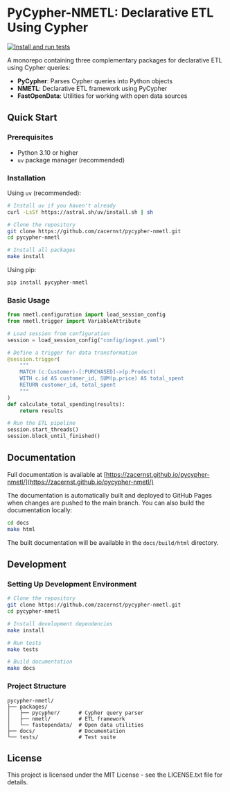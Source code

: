# PyCypher-NMETL: Declarative ETL Using Cypher

[![Install and run tests](https://github.com/zacernst/pycypher-nmetl/actions/workflows/makefile.yml/badge.svg)](https://github.com/zacernst/pycypher-nmetl/actions/workflows/makefile.yml)

A monorepo containing three complementary packages for declarative ETL using Cypher queries:

- **PyCypher**: Parses Cypher queries into Python objects
- **NMETL**: Declarative ETL framework using PyCypher
- **FastOpenData**: Utilities for working with open data sources

## Quick Start

### Prerequisites

- Python 3.10 or higher
- `uv` package manager (recommended)

### Installation

Using `uv` (recommended):

```bash
# Install uv if you haven't already
curl -LsSf https://astral.sh/uv/install.sh | sh

# Clone the repository
git clone https://github.com/zacernst/pycypher-nmetl.git
cd pycypher-nmetl

# Install all packages
make install
```

Using pip:

```bash
pip install pycypher-nmetl
```

### Basic Usage

```python
from nmetl.configuration import load_session_config
from nmetl.trigger import VariableAttribute

# Load session from configuration
session = load_session_config("config/ingest.yaml")

# Define a trigger for data transformation
@session.trigger(
    """
    MATCH (c:Customer)-[:PURCHASED]->(p:Product)
    WITH c.id AS customer_id, SUM(p.price) AS total_spent
    RETURN customer_id, total_spent
    """
)
def calculate_total_spending(results):
    return results

# Run the ETL pipeline
session.start_threads()
session.block_until_finished()
```

## Documentation

Full documentation is available at [https://zacernst.github.io/pycypher-nmetl/](https://zacernst.github.io/pycypher-nmetl/)

The documentation is automatically built and deployed to GitHub Pages when changes are pushed to the main branch. You can also build the documentation locally:

```bash
cd docs
make html
```

The built documentation will be available in the `docs/build/html` directory.

## Development

### Setting Up Development Environment

```bash
# Clone the repository
git clone https://github.com/zacernst/pycypher-nmetl.git
cd pycypher-nmetl

# Install development dependencies
make install

# Run tests
make tests

# Build documentation
make docs
```

### Project Structure

```
pycypher-nmetl/
├── packages/
│   ├── pycypher/      # Cypher query parser
│   ├── nmetl/         # ETL framework
│   └── fastopendata/  # Open data utilities
├── docs/              # Documentation
└── tests/             # Test suite
```

## License

This project is licensed under the MIT License - see the LICENSE.txt file for details.
